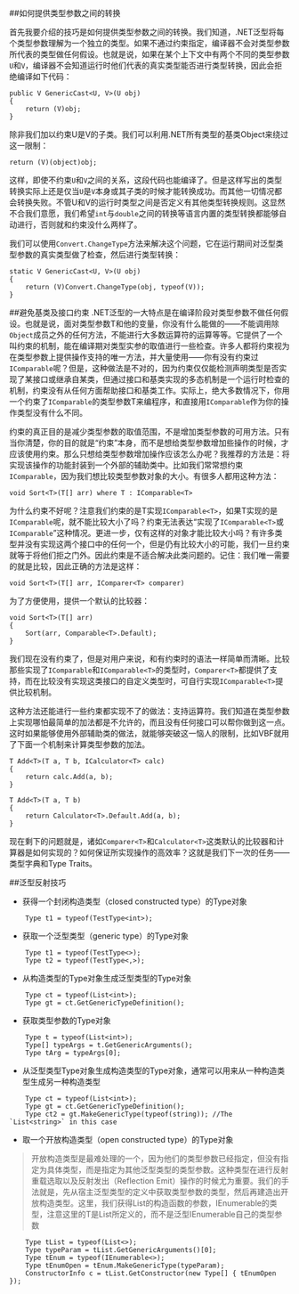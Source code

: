 ##如何提供类型参数之间的转换

首先我要介绍的技巧是如何提供类型参数之间的转换。我们知道，.NET泛型将每个类型参数理解为一个独立的类型。如果不通过约束指定，编译器不会对类型参数所代表的类型做任何假设。也就是说，如果在某个上下文中有两个不同的类型参数`U`和`V`，编译器不会知道运行时他们代表的真实类型能否进行类型转换，因此会拒绝编译如下代码：

	public V GenericCast<U, V>(U obj)
	{
		return (V)obj;
	}

除非我们加以约束U是V的子类。我们可以利用.NET所有类型的基类Object来绕过这一限制：

	return (V)(object)obj;

这样，即使不约束`U`和`V`之间的关系，这段代码也能编译了。但是这样写出的类型转换实际上还是仅当`U`是`V`本身或其子类的时候才能转换成功。而其他一切情况都会转换失败。不管U和V的运行时类型之间是否定义有其他类型转换规则。这显然不合我们意愿，我们希望`int`与`double`之间的转换等语言内置的类型转换都能够自动进行，否则就和约束没什么两样了。

我们可以使用`Convert.ChangeType`方法来解决这个问题，它在运行期间对泛型类型参数的真实类型做了检查，然后进行类型转换：

    static V GenericCast<U, V>(U obj)
    {
    	return (V)Convert.ChangeType(obj, typeof(V));
    }


##避免基类及接口约束 
.NET泛型的一大特点是在编译阶段对类型参数不做任何假设。也就是说，面对类型参数T和他的变量，你没有什么能做的——不能调用除`Object`成员之外的任何方法，不能进行大多数运算符的运算等等。它提供了一个叫约束的机制，能在编译期对类型实参的取值进行一些检查。许多人都将约束视为在类型参数上提供操作支持的唯一方法，并大量使用——你有没有约束过`IComparable`呢？但是，这种做法是不对的，因为约束仅仅能检测声明类型是否实现了某接口或继承自某类，但通过接口和基类实现的多态机制是一个运行时检查的机制，约束没有从任何方面帮助接口和基类工作。实际上，绝大多数情况下，你用一个约束了`IComparable`的类型参数T来编程序，和直接用`IComparable`作为你的操作类型没有什么不同。

约束的真正目的是减少类型参数的取值范围，不是增加类型参数的可用方法。只有当你清楚，你的目的就是“约束”本身，而不是想给类型参数增加些操作的时候，才应该使用约束。那么只想给类型参数增加操作应该怎么办呢？我推荐的方法是：将实现该操作的功能封装到一个外部的辅助类中。比如我们常常想约束`IComparable`，因为我们想比较类型参数对象的大小。有很多人都用这种方法：

    void Sort<T>(T[] arr) where T : IComparable<T>

为什么约束不好呢？注意我们约束的是T实现`IComparable<T>`，如果T实现的是`IComparable`呢，就不能比较大小了吗？约束无法表达“实现了`IComparable<T>`或`IComparable`”这种情况。更进一步，仅有这样的对象才能比较大小吗？有许多类型并没有实现这两个接口中的任何一个，但是仍有比较大小的可能，我们一旦约束就等于将他们拒之门外。因此约束是不适合解决此类问题的。记住：我们唯一需要的就是比较，因此正确的方法是这样：

    void Sort<T>(T[] arr, IComparer<T> comparer)

为了方便使用，提供一个默认的比较器：

    void Sort<T>(T[] arr)
    {
    	Sort(arr, Comparable<T>.Default);
    }

我们现在没有约束了，但是对用户来说，和有约束时的语法一样简单而清晰。比较那些实现了`IComparable`和`IComparable<T>`的类型时，`Comparer<T>`都提供了支持，而在比较没有实现这类接口的自定义类型时，可自行实现`IComparable<T>`提供比较机制。

这种方法还能进行一些约束都实现不了的做法：支持运算符。我们知道在类型参数上实现哪怕最简单的加法都是不允许的，而且没有任何接口可以帮你做到这一点。这时如果能够使用外部辅助类的做法，就能够突破这一恼人的限制，比如VBF就用了下面一个机制来计算类型参数的加法。

    T Add<T>(T a, T b, ICalculator<T> calc)
    {
    	return calc.Add(a, b);
    }
    
    T Add<T>(T a, T b)
    {
    	return Calculator<T>.Default.Add(a, b);
    }

现在剩下的问题就是，诸如`Comparer<T>`和`Calculator<T>`这类默认的比较器和计算器是如何实现的？如何保证所实现操作的高效率？这就是我们下一次的任务——类型字典和Type Traits。

##泛型反射技巧
- 获得一个封闭构造类型（closed constructed type）的Type对象
```
    Type t1 = typeof(TestType<int>);
```
- 获取一个泛型类型（generic type）的Type对象
```
    Type t1 = typeof(TestType<>);
    Type t2 = typeof(TestType<,>);
```
- 从构造类型的Type对象生成泛型类型的Type对象
```
    Type ct = typeof(List<int>);
    Type gt = ct.GetGenericTypeDefinition();
```
- 获取类型参数的Type对象
```
	Type t = typeof(List<int>);
	Type[] typeArgs = t.GetGenericArguments();
	Type tArg = typeArgs[0];
```
- 从泛型类型Type对象生成构造类型的Type对象，通常可以用来从一种构造类型生成另一种构造类型
```
    Type ct = typeof(List<int>);
    Type gt = ct.GetGenericTypeDefinition();
    Type ct2 = gt.MakeGenericType(typeof(string)); //The `List<string>` in this case
```
- 取一个开放构造类型（open constructed type）的Type对象

> 开放构造类型是最难处理的一个，因为他们的类型参数已经指定，但没有指定为具体类型，而是指定为其他泛型类型的类型参数。这种类型在进行反射重载选取以及反射发出（Reflection Emit）操作的时候尤为重要。我们的手法就是，先从宿主泛型类型的定义中获取类型参数的类型，然后再建造出开放构造类型。这里，我们获得List<T>的构造函数的参数，IEnumerable<T>的类型，注意这里的T是List<T>所定义的，而不是泛型IEnumerable<T>自己的类型参数
```
	Type tList = typeof(List<>);
	Type typeParam = tList.GetGenericArguments()[0];
	Type tEnum = typeof(IEnumerable<>);
	Type tEnumOpen = tEnum.MakeGenericType(typeParam);
	ConstructorInfo c = tList.GetConstructor(new Type[] { tEnumOpen });
```